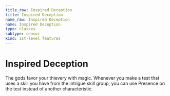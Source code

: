 ```yaml
---
title_raw: Inspired Deception
title: Inspired Deception
name_raw: Inspired Deception
name: Inspired Deception
type: classes
subtype: censor
kind: 1st-level features
---
```


# Inspired Deception

The gods favor your thievery with magic. Whenever you make a test that uses a skill you have from the intrigue skill group, you can use Presence on the test instead of another characteristic.
